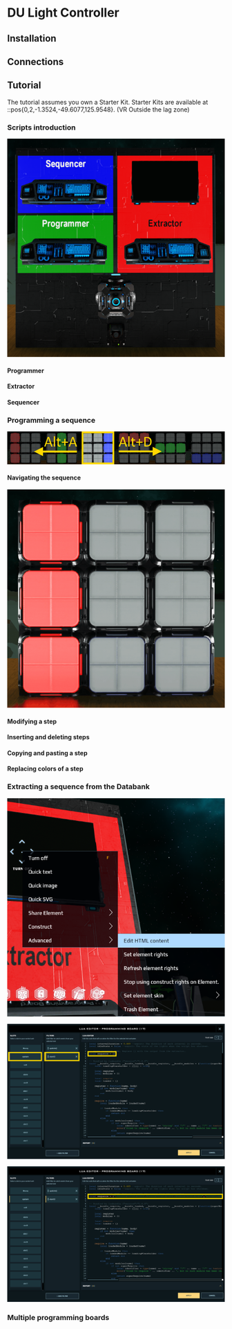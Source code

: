 # DU Light Controller

## Installation

## Connections

## Tutorial
The tutorial assumes you own a Starter Kit. Starter Kits are available at ::pos{0,2,-1.3524,-49.6077,125.9548}. (VR Outside the lag zone)

### Scripts introduction
![](images/starter_kit.png)

#### Programmer

#### Extractor

#### Sequencer

### Programming a sequence



![](images/navigation.png)

#### Navigating the sequence



![](images/pattern.gif)


#### Modifying a step


#### Inserting and deleting steps

#### Copying and pasting a step

#### Replacing colors of a step

### Extracting a sequence from the Databank
![](images/extractor_output.png)

![](images/empty_sequence.png)

![](images/non_empty_sequence.png)

### Multiple programming boards
